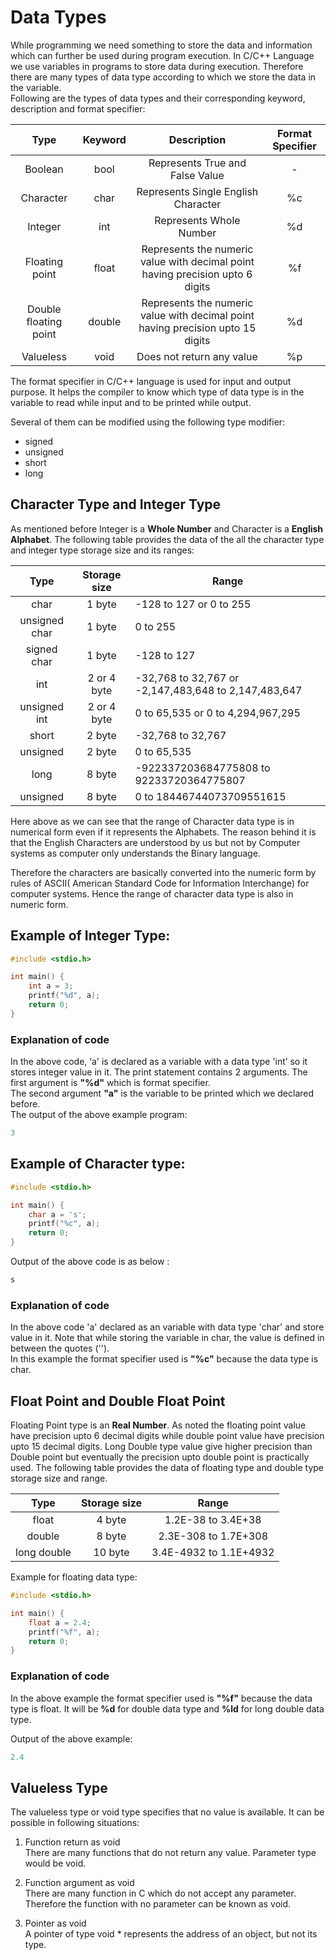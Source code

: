 # Data Types  

While programming we need something to store the data and information which can further be used during program execution. In C/C++ Language we use variables in programs to store data during execution.
Therefore there are many types of data type according to which we store the data in the variable.  
Following are the types of data types and their corresponding keyword, description and format specifier:

|          Type         | Keyword |                                   Description                                    | Format Specifier  |
|:---------------------:|:-------:|:-------------------------------------------------------------------------------:|:-----------------:|
|        Boolean        |   bool  |                         Represents True and False Value                         |         -         |
|       Character       |   char  |                       Represents Single English Character                       |         %c        |
|        Integer        |   int   |                             Represents Whole Number                             |         %d        |
|     Floating point    |  float  |  Represents the numeric value with decimal point having precision upto 6 digits |         %f        |
| Double floating point |  double | Represents the numeric value with decimal point having precision upto 15 digits |         %d        |
|       Valueless       |   void  |                            Does not return any value                            |         %p        |

The format specifier in C/C++ language is used for input and output purpose. It helps the compiler to know which type of data type is in the variable to read while input and to be printed while output.  


Several of them can be modified using the following type modifier:  

* signed
* unsigned
* short
* long  

## Character Type and Integer Type   

As mentioned before Integer is a **Whole Number** and Character is a **English Alphabet**.
The following table provides the data of the all the  character type and integer type storage size and its ranges:

|     Type      | Storage size  | Range                                                |
|:-------------:|:-------------:|------------------------------------------------------|
|      char     |    1 byte     |                -128 to 127 or 0 to 255               |
| unsigned char |    1 byte     |                       0 to 255                       |
|  signed char  |    1 byte     |                      -128 to 127                     |
|      int      |  2 or 4 byte  | -32,768 to 32,767 or -2,147,483,648 to 2,147,483,647 |
| unsigned int  |  2 or 4 byte  |           0 to 65,535 or 0 to 4,294,967,295          |
|     short     |    2 byte     |                   -32,768 to 32,767                  |
|   unsigned    |     2 byte    |                      0 to 65,535                     |
|     long      |    8 byte     |       -922337203684775808 to 92233720364775807       |
|   unsigned    |     8 byte    |               0 to 18446744073709551615              |


Here above as we can see that the range of Character data type is in numerical form even if it represents the Alphabets. The reason behind it is that the English Characters are understood by us but not by Computer systems as computer only understands the Binary language.  

Therefore the characters are basically converted into the numeric form by rules of ASCII( American Standard Code for Information Interchange) for computer systems. Hence the range of character data type is also in numeric form.

## Example of Integer Type:
```c++
#include <stdio.h>

int main() {
    int a = 3;
    printf("%d", a);
    return 0;
}
```  

### Explanation of code
In the above code, ‘a' is declared as a variable with a data type 'int’ so it stores integer value in it.
The print statement contains 2 arguments. The first argument is **"%d"** which is format specifier.  
The second argument **"a"** is the variable to be printed which we declared before.  
The output of the above example program:
```c
3
``` 
## Example of Character type:

```c++
#include <stdio.h>

int main() {
    char a = 's';
    printf("%c", a);
    return 0;
}
```
Output of the above code is as below :
```c
s
```
### Explanation of code
In the above code 'a' declared as an variable with data type 'char' and store value in it. Note that while storing the variable in char, the value is defined in between the quotes ('').    
In this example the format specifier used is **"%c"** because the data type is char.  

 ## Float Point and Double Float Point  

Floating Point type is an **Real Number**.
As noted the floating point value have precision upto 6 decimal digits while double point value have precision upto 15 decimal digits.
Long Double type value give higher precision than Double point but eventually the precision upto double point is practically used.
The following table provides the data of floating type and double type storage size and range.  

 |     Type     | Storage size |          Range         |
|:------------:|:------------:|:----------------------:|
|     float    |    4 byte    |   1.2E-38 to 3.4E+38   |
|    double    |    8 byte    |  2.3E-308 to 1.7E+308  |
| long double  |    10 byte   | 3.4E-4932 to 1.1E+4932 | 

Example for floating data type:

```c++
#include <stdio.h>

int main() {
    float a = 2.4;
    printf("%f", a);
    return 0;
}
```  
### Explanation of code
In the above example the format specifier used is **"%f"** because the data type is float. It will be **%d** for double data type and **%ld** for long double data type.  

Output of the above example:
```c
2.4
```

## Valueless Type  

The valueless type or void type specifies that no value is available. It can be possible in following situations:

1. Function return as void   
There are many functions that do not return any value. Parameter type would be void.

2. Function argument as void  
There are many function in C which do not accept any parameter. Therefore the function with no parameter can be known as void.  

3. Pointer as void  
A pointer of type void * represents the address of an object, but not its type.

